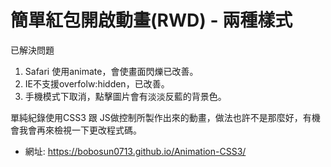 # 簡單紅包開啟動畫(RWD) - 兩種樣式

已解決問題
1. Safari 使用animate，會使畫面閃爍已改善。
2. IE不支援overfolw:hidden，已改善。
3. 手機模式下取消，點擊圖片會有淡淡反藍的背景色。

單純紀錄使用CSS3 跟 JS做控制所製作出來的動畫，做法也許不是那麼好，有機會我會再來檢視一下更改程式碼。
- 網址: https://bobosun0713.github.io/Animation-CSS3/
